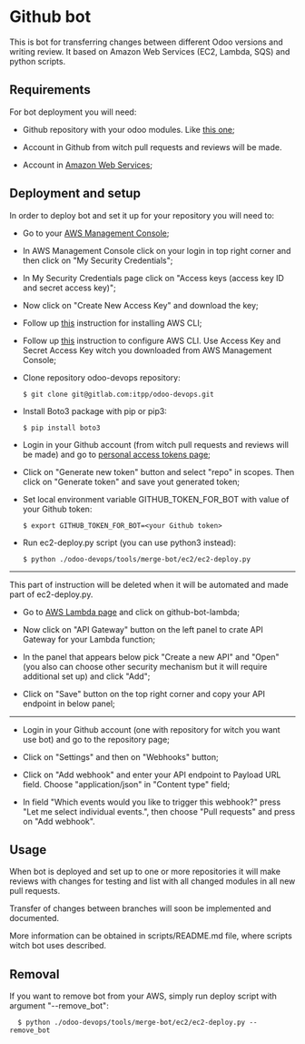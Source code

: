 # Github bot

This is bot for transferring changes between different Odoo versions and writing review. It based on Amazon Web Services (EC2, Lambda, SQS) and python scripts.

## Requirements 

For bot deployment you will need:

* Github repository with your odoo modules. Like [this one](https://github.com/it-projects-llc/pos-addons);

* Account in Github from witch pull requests and reviews will be made.

* Account in [Amazon Web Services](https://aws.amazon.com);

## Deployment and setup

In order to deploy bot and set it up for your repository you will need to:

* Go to your [AWS Management Console](https://console.aws.amazon.com);

* In AWS Management Console click on your login in top right corner and then click on "My Security Credentials";

* In My Security Credentials page click on "Access keys (access key ID and secret access key)";

* Now click on "Create New Access Key" and download the key;

* Follow up [this](https://docs.aws.amazon.com/en_us/cli/latest/userguide/cli-chap-install.html) instruction for installing AWS CLI;

* Follow up [this](https://docs.aws.amazon.com/en_us/cli/latest/userguide/cli-chap-configure.html) instruction to configure AWS CLI. Use Access Key and Secret Access Key witch you downloaded from AWS Management Console;

* Clone repository odoo-devops repository:
    
      $ git clone git@gitlab.com:itpp/odoo-devops.git 

* Install Boto3 package with pip or pip3:

      $ pip install boto3
      
* Login in your Github account (from witch pull requests and reviews will be made) and go to [personal access tokens page](https://github.com/settings/tokens);

* Click on "Generate new token" button and select "repo" in scopes. Then click on "Generate token" and save yout generated token;

* Set local environment variable GITHUB_TOKEN_FOR_BOT with value of your Github token:

      $ export GITHUB_TOKEN_FOR_BOT=<your Github token>
      
* Run ec2-deploy.py script (you can use python3 instead):

      $ python ./odoo-devops/tools/merge-bot/ec2/ec2-deploy.py
      
-------
This part of instruction will be deleted when it will be automated and made part of ec2-deploy.py.

* Go to [AWS Lambda page](https://console.aws.amazon.com/lambda/home) and click on github-bot-lambda;

* Now click on "API Gateway" button on the left panel to crate API Gateway for your Lambda function;

* In the panel that appears below pick "Create a new API" and "Open" (you also can choose other security mechanism but it will require additional set up) and click "Add";

* Click on "Save" button on the top right corner and copy your API endpoint in below panel;
-------

* Login in your Github account (one with repository for witch you want use bot) and go to the repository page;

* Click on "Settings" and then on "Webhooks" button;

* Click on "Add webhook" and enter your API endpoint to Payload URL field. Choose "application/json" in "Content type" field;

* In field "Which events would you like to trigger this webhook?" press "Let me select individual events.", then choose "Pull requests" and press on "Add webhook".

## Usage

When bot is deployed and set up to one or more repositories it will make reviews with changes for testing and list with all changed modules in all new pull requests.

Transfer of changes between branches will soon be implemented and documented.

More information can be obtained in scripts/README.md file, where scripts witch bot uses described.

## Removal 

If you want to remove bot from your AWS, simply run deploy script with argument "--remove_bot":

      $ python ./odoo-devops/tools/merge-bot/ec2/ec2-deploy.py --remove_bot